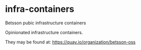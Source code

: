 # infra-containers
Betsson pubic infrastructure containers

Opinionated infrastructure containers.

They may be found at: https://quay.io/organization/betsson-oss
